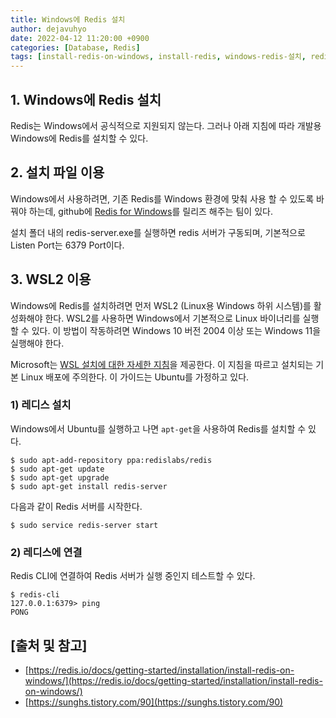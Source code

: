 ```yaml
---
title: Windows에 Redis 설치
author: dejavuhyo
date: 2022-04-12 11:20:00 +0900
categories: [Database, Redis]
tags: [install-redis-on-windows, install-redis, windows-redis-설치, redis-설치, 윈도우-레디스-설치, 레디스-설치]
---
```


## 1. Windows에 Redis 설치
Redis는 Windows에서 공식적으로 지원되지 않는다. 그러나 아래 지침에 따라 개발용 Windows에 Redis를 설치할 수 있다.

## 2. 설치 파일 이용
Windows에서 사용하려면, 기존 Redis를 Windows 환경에 맞춰 사용 할 수 있도록 바꿔야 하는데, github에 [Redis for Windows](https://github.com/microsoftarchive/redis/releases)를 릴리즈 해주는 팀이 있다.

설치 폴더 내의 redis-server.exe를 실행하면 redis 서버가 구동되며, 기본적으로 Listen Port는 6379 Port이다.

## 3. WSL2 이용
Windows에 Redis를 설치하려면 먼저 WSL2 (Linux용 Windows 하위 시스템)를 활성화해야 한다. WSL2를 사용하면 Windows에서 기본적으로 Linux 바이너리를 실행할 수 있다. 이 방법이 작동하려면 Windows 10 버전 2004 이상 또는 Windows 11을 실행해야 한다.

Microsoft는 [WSL 설치에 대한 자세한 지침](https://docs.microsoft.com/en-us/windows/wsl/install)을 제공한다. 이 지침을 따르고 설치되는 기본 Linux 배포에 주의한다. 이 가이드는 Ubuntu를 가정하고 있다.

### 1) 레디스 설치
Windows에서 Ubuntu를 실행하고 나면 `apt-get`을 사용하여 Redis를 설치할 수 있다.

```shell
$ sudo apt-add-repository ppa:redislabs/redis
$ sudo apt-get update
$ sudo apt-get upgrade
$ sudo apt-get install redis-server
```

다음과 같이 Redis 서버를 시작한다.

```shell
$ sudo service redis-server start
```

### 2) 레디스에 연결
Redis CLI에 연결하여 Redis 서버가 실행 중인지 테스트할 수 있다.

```shell
$ redis-cli
127.0.0.1:6379> ping
PONG
```

## [출처 및 참고]
* [https://redis.io/docs/getting-started/installation/install-redis-on-windows/](https://redis.io/docs/getting-started/installation/install-redis-on-windows/)
* [https://sunghs.tistory.com/90](https://sunghs.tistory.com/90)
